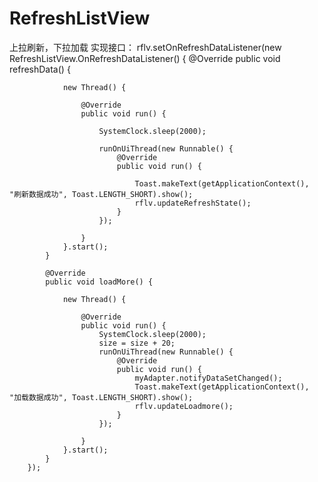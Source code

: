 # RefreshListView
上拉刷新，下拉加载
实现接口：
 rflv.setOnRefreshDataListener(new RefreshListView.OnRefreshDataListener() {
            @Override
            public void refreshData() {

                new Thread() {

                    @Override
                    public void run() {

                        SystemClock.sleep(2000);

                        runOnUiThread(new Runnable() {
                            @Override
                            public void run() {

                                Toast.makeText(getApplicationContext(), "刷新数据成功", Toast.LENGTH_SHORT).show();
                                rflv.updateRefreshState();
                            }
                        });

                    }
                }.start();
            }

            @Override
            public void loadMore() {

                new Thread() {

                    @Override
                    public void run() {
                        SystemClock.sleep(2000);
                        size = size + 20;
                        runOnUiThread(new Runnable() {
                            @Override
                            public void run() {
                                myAdapter.notifyDataSetChanged();
                                Toast.makeText(getApplicationContext(), "加载数据成功", Toast.LENGTH_SHORT).show();
                                rflv.updateLoadmore();
                            }
                        });

                    }
                }.start();
            }
        });
